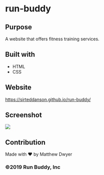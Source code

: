 # run-buddy

## Purpose
A website that offers fitness training services.

## Built with
* HTML
* CSS

## Website
https://sirteddanson.github.io/run-buddy/

## Screenshot
![](https://sirteddanson.github.io/run-buddy/)

## Contribution
Made with ❤️ by Matthew Dwyer

### ©️2019 Run Buddy, Inc 
